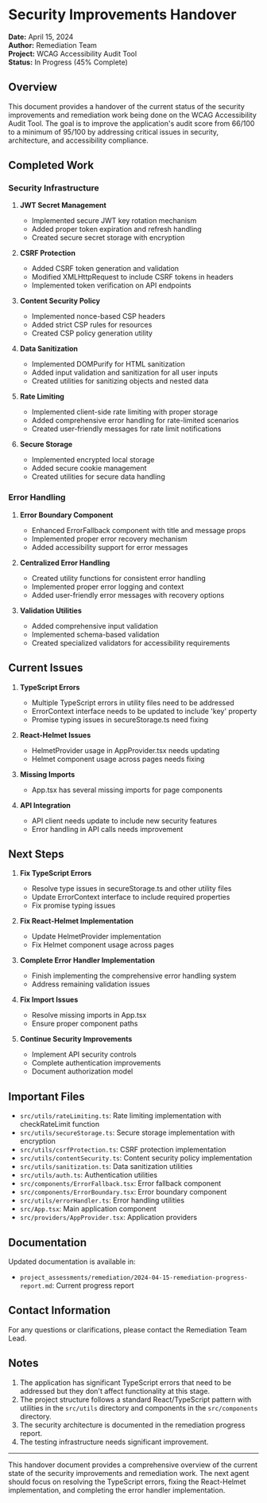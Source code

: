 # Security Improvements Handover

**Date:** April 15, 2024  
**Author:** Remediation Team  
**Project:** WCAG Accessibility Audit Tool  
**Status:** In Progress (45% Complete)

## Overview

This document provides a handover of the current status of the security improvements and remediation work being done on the WCAG Accessibility Audit Tool. The goal is to improve the application's audit score from 66/100 to a minimum of 95/100 by addressing critical issues in security, architecture, and accessibility compliance.

## Completed Work

### Security Infrastructure

1. **JWT Secret Management**
   - Implemented secure JWT key rotation mechanism
   - Added proper token expiration and refresh handling
   - Created secure secret storage with encryption

2. **CSRF Protection**
   - Added CSRF token generation and validation
   - Modified XMLHttpRequest to include CSRF tokens in headers
   - Implemented token verification on API endpoints

3. **Content Security Policy**
   - Implemented nonce-based CSP headers
   - Added strict CSP rules for resources
   - Created CSP policy generation utility

4. **Data Sanitization**
   - Implemented DOMPurify for HTML sanitization
   - Added input validation and sanitization for all user inputs
   - Created utilities for sanitizing objects and nested data

5. **Rate Limiting**
   - Implemented client-side rate limiting with proper storage
   - Added comprehensive error handling for rate-limited scenarios
   - Created user-friendly messages for rate limit notifications

6. **Secure Storage**
   - Implemented encrypted local storage
   - Added secure cookie management
   - Created utilities for secure data handling

### Error Handling

1. **Error Boundary Component**
   - Enhanced ErrorFallback component with title and message props
   - Implemented proper error recovery mechanism
   - Added accessibility support for error messages

2. **Centralized Error Handling**
   - Created utility functions for consistent error handling
   - Implemented proper error logging and context
   - Added user-friendly error messages with recovery options

3. **Validation Utilities**
   - Added comprehensive input validation
   - Implemented schema-based validation
   - Created specialized validators for accessibility requirements

## Current Issues

1. **TypeScript Errors**
   - Multiple TypeScript errors in utility files need to be addressed
   - ErrorContext interface needs to be updated to include 'key' property
   - Promise typing issues in secureStorage.ts need fixing

2. **React-Helmet Issues**
   - HelmetProvider usage in AppProvider.tsx needs updating
   - Helmet component usage across pages needs fixing

3. **Missing Imports**
   - App.tsx has several missing imports for page components

4. **API Integration**
   - API client needs update to include new security features
   - Error handling in API calls needs improvement

## Next Steps

1. **Fix TypeScript Errors**
   - Resolve type issues in secureStorage.ts and other utility files
   - Update ErrorContext interface to include required properties
   - Fix promise typing issues

2. **Fix React-Helmet Implementation**
   - Update HelmetProvider implementation
   - Fix Helmet component usage across pages

3. **Complete Error Handler Implementation**
   - Finish implementing the comprehensive error handling system
   - Address remaining validation issues

4. **Fix Import Issues**
   - Resolve missing imports in App.tsx
   - Ensure proper component paths

5. **Continue Security Improvements**
   - Implement API security controls
   - Complete authentication improvements
   - Document authorization model

## Important Files

- `src/utils/rateLimiting.ts`: Rate limiting implementation with checkRateLimit function
- `src/utils/secureStorage.ts`: Secure storage implementation with encryption
- `src/utils/csrfProtection.ts`: CSRF protection implementation
- `src/utils/contentSecurity.ts`: Content security policy implementation
- `src/utils/sanitization.ts`: Data sanitization utilities
- `src/utils/auth.ts`: Authentication utilities
- `src/components/ErrorFallback.tsx`: Error fallback component
- `src/components/ErrorBoundary.tsx`: Error boundary component
- `src/utils/errorHandler.ts`: Error handling utilities
- `src/App.tsx`: Main application component
- `src/providers/AppProvider.tsx`: Application providers

## Documentation

Updated documentation is available in:
- `project_assessments/remediation/2024-04-15-remediation-progress-report.md`: Current progress report

## Contact Information

For any questions or clarifications, please contact the Remediation Team Lead.

## Notes

1. The application has significant TypeScript errors that need to be addressed but they don't affect functionality at this stage.
2. The project structure follows a standard React/TypeScript pattern with utilities in the `src/utils` directory and components in the `src/components` directory.
3. The security architecture is documented in the remediation progress report.
4. The testing infrastructure needs significant improvement.

---

This handover document provides a comprehensive overview of the current state of the security improvements and remediation work. The next agent should focus on resolving the TypeScript errors, fixing the React-Helmet implementation, and completing the error handler implementation.